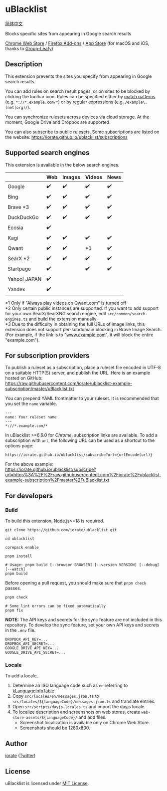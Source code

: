 # uBlacklist

[简体中文](README.zh-CN.md)

Blocks specific sites from appearing in Google search results

[Chrome Web Store](https://chrome.google.com/webstore/detail/ublacklist/pncfbmialoiaghdehhbnbhkkgmjanfhe) / [Firefox Add-ons](https://addons.mozilla.org/en-US/firefox/addon/ublacklist/) / [App Store](https://apps.apple.com/us/app/ublacklist-for-safari/id1547912640) (for macOS and iOS, thanks to [Group-Leafy](https://github.com/HoneyLuka/uBlacklist/tree/safari-port/safari-project))

## Description

This extension prevents the sites you specify from appearing in Google search results.

You can add rules on search result pages, or on sites to be blocked by clicking the toolbar icon. Rules can be specified either by [match patterns](https://developer.mozilla.org/en-us/docs/mozilla/add-ons/webextensions/match_patterns) (e.g. `*://*.example.com/*`) or by [regular expressions](https://developer.mozilla.org/en-us/docs/web/javascript/guide/regular_expressions) (e.g. `/example\.(net|org)/`).

You can synchronize rulesets across devices via cloud storage. At the moment, Google Drive and Dropbox are supported.

You can also subscribe to public rulesets. Some subscriptions are listed on the website:
https://iorate.github.io/ublacklist/subscriptions

## Supported search engines

This extension is available in the below search engines.

|              | Web                | Images             | Videos             | News               |
| ------------ | ------------------ | ------------------ | ------------------ | ------------------ |
| Google       | :heavy_check_mark: | :heavy_check_mark: | :heavy_check_mark: | :heavy_check_mark: |
| Bing         | :heavy_check_mark: | :heavy_check_mark: | :heavy_check_mark: | :heavy_check_mark: |
| Brave \*3    | :heavy_check_mark: | :heavy_check_mark: | :heavy_check_mark: | :heavy_check_mark: |
| DuckDuckGo   | :heavy_check_mark: | :heavy_check_mark: | :heavy_check_mark: | :heavy_check_mark: |
| Ecosia       | :heavy_check_mark: |                    |                    |                    |
| Kagi         | :heavy_check_mark: | :heavy_check_mark: | :heavy_check_mark: | :heavy_check_mark: |
| Qwant        | :heavy_check_mark: | :heavy_check_mark: | \*1                | :heavy_check_mark: |
| SearX \*2    | :heavy_check_mark: | :heavy_check_mark: | :heavy_check_mark: | :heavy_check_mark: |
| Startpage    | :heavy_check_mark: |                    | :heavy_check_mark: | :heavy_check_mark: |
| Yahoo! JAPAN | :heavy_check_mark: |                    |                    |                    |
| Yandex       | :heavy_check_mark: |                    |                    |                    |

\*1 Only if "Always play videos on Qwant.com" is turned off<br>
\*2 Only certain public instances are supported. If you want to add support for your own SearX/SearXNG search engine, edit `src/common/search-engines.ts` and build the extension manually<br>
\*3 Due to the difficulty in obtaining the full URLs of image links, this extension does not support per-subdomain blocking in Brave Image Search. (For example, if the link is to "www.example.com", it will block the entire "example.com").

## For subscription providers

To publish a ruleset as a subscription, place a ruleset file encoded in UTF-8 on a suitable HTTP(S) server, and publish the URL. Here is an example hosted on GitHub:<br>
https://raw.githubusercontent.com/iorate/ublacklist-example-subscription/master/uBlacklist.txt

You can prepend YAML frontmatter to your ruleset. It is recommended that you set the `name` variable.

```
---
name: Your ruleset name
---
*://*.example.com/*
```

In uBlacklist >=6.6.0 for _Chrome_, subscription links are available. To add a subscription with `url`, the following URL can be used as a shortcut to the options page:

```
https://iorate.github.io/ublacklist/subscribe?url={urlEncode(url)}
```

For the above example:<br>
https://iorate.github.io/ublacklist/subscribe?url=https%3A%2F%2Fraw.githubusercontent.com%2Fiorate%2Fublacklist-example-subscription%2Fmaster%2FuBlacklist.txt

## For developers

### Build

To build this extension, [Node.js](https://nodejs.org/en/)>=18 is required.

```shell
git clone https://github.com/iorate/ublacklist.git

cd ublacklist

corepack enable

pnpm install

# Usage: pnpm build [--browser BROWSER] [--version VERSION] [--debug] [--watch]
pnpm build
```

Before opening a pull request, you should make sure that `pnpm check` passes.

```shell
pnpm check

# Some lint errors can be fixed automatically
pnpm fix
```

**NOTE:** The API keys and secrets for the sync feature are not included in this repository. To develop the sync feature, set your own API keys and secrets in the `.env` file.

```
DROPBOX_API_KEY=...
DROPBOX_API_SECRET=...
GOOGLE_DRIVE_API_KEY=...
GOOGLE_DRIVE_API_SECRET=...
```

### Locale

To add a locale,

1. Determine an ISO language code such as `en` referring to [kLanguageInfoTable](https://src.chromium.org/viewvc/chrome/trunk/src/third_party/cld/languages/internal/languages.cc).
1. Copy `src/locales/en/messages.json.ts` to `src/locales/${languageCode}/messages.json.ts` and translate entries.
1. Open `src/scripts/dayjs-locales.ts` and import the dayjs locale.
1. To localize description and screenshots on web stores, create `web-store-assets/${languageCode}/` and add files.
   - Screenshot localization is available only on Chrome Web Store.
   - Screenshots should be 1280x800.

## Author

[iorate](https://github.com/iorate) ([Twitter](https://twitter.com/iorate))

## License

uBlacklist is licensed under [MIT License](LICENSE.txt).
